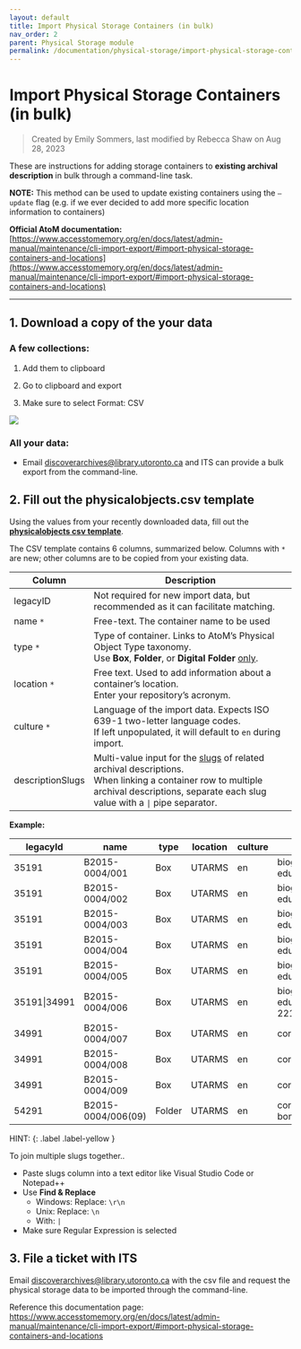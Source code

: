 ```yaml
---
layout: default
title: Import Physical Storage Containers (in bulk)
nav_order: 2
parent: Physical Storage module
permalink: /documentation/physical-storage/import-physical-storage-containers-in-bulk
---
```


# Import Physical Storage Containers (in bulk)  

> Created by Emily Sommers, last modified by Rebecca Shaw on Aug 28, 2023

These are instructions for adding storage containers to **existing archival description** in bulk through a command-line task.

**NOTE:** This method can be used to update existing containers using the ``–update`` flag (e.g. if we ever decided to add more specific location information to containers)

**Official AtoM documentation:** [https://www.accesstomemory.org/en/docs/latest/admin-manual/maintenance/cli-import-export/#import-physical-storage-containers-and-locations](https://www.accesstomemory.org/en/docs/latest/admin-manual/maintenance/cli-import-export/#import-physical-storage-containers-and-locations)

---

## 1. Download a copy of the your data

### A few collections:

1. Add them to clipboard

2. Go to clipboard and export

3. Make sure to select Format: CSV

![](attachments/200377631/200377633.png)

### All your data:

*   Email [discoverarchives@library.utoronto.ca](mailto:discoverarchives@library.utoronto.ca) and ITS can provide a bulk export from the command-line.

## 2. Fill out the physicalobjects.csv template

Using the values from your recently downloaded data, fill out the **[physicalobjects csv template](/attachments/example-physical-objects-2_6.csv)**.

The CSV template contains 6 columns, summarized below. Columns with ``*`` are new; other columns are to be copied from your existing data.

| **Column**       | **Description**                                                                                                                                                                                                                                                                       |
|------------------|---------------------------------------------------------------------------------------------------------------------------------------------------------------------------------------------------------------------------------------------------------------------------------------|
| legacyID         | Not required for new import data, but recommended as it can facilitate matching.                                                                                                                                                                                                      |
| name ``*``       | Free-text. The container name to be used                                                                                                                                                                                                                                              |
| type ``*``       | Type of container. Links to AtoM’s Physical Object Type taxonomy. <br>Use **Box**, **Folder**, or **Digital Folder** <u>only</u>.                                                                                                                                                     |
| location ``*``   | Free text. Used to add information about a container’s location.<br>Enter your repository’s acronym.                                                                                                                                                                                  |
| culture ``*``    | Language of the import data. Expects ISO 639-1 two-letter language codes.<br>If left unpopulated, it will default to ``en`` during import.                                                                                                                                            |
| descriptionSlugs | Multi-value input for the [slugs](https://www.accesstomemory.org/en/docs/latest/user-manual/glossary/glossary/#term-slug) of related archival descriptions.<br>When linking a container row to multiple archival descriptions, separate each slug value with a ``\|`` pipe separator. |

**Example:**

| **legacyId** | **name**           | **type** | **location** | **culture** | **descriptionSlugs**                                 |
|--------------|--------------------|----------|--------------|-------------|------------------------------------------------------|
| 35191        | B2015-0004/001     | Box      | UTARMS       | en          | biographical-and-early-education                     |
| 35191        | B2015-0004/002     | Box      | UTARMS       | en          | biographical-and-early-education                     |
| 35191        | B2015-0004/003     | Box      | UTARMS       | en          | biographical-and-early-education                     |
| 35191        | B2015-0004/004     | Box      | UTARMS       | en          | biographical-and-early-education                     |
| 35191        | B2015-0004/005     | Box      | UTARMS       | en          | biographical-and-early-education                     |
| 35191\|34991 | B2015-0004/006     | Box      | UTARMS       | en          | biographical-and-early-education\|correspondence-221 |
| 34991        | B2015-0004/007     | Box      | UTARMS       | en          | correspondence-221                                   |
| 34991        | B2015-0004/008     | Box      | UTARMS       | en          | correspondence-221                                   |
| 34991        | B2015-0004/009     | Box      | UTARMS       | en          | correspondence-221                                   |
| 54291        | B2015-0004/006(09) | Folder   | UTARMS       | en          | correspondence-re-dr-bondar                          |

HINT: 
{: .label .label-yellow }

To join multiple slugs together..

*   Paste slugs column into a text editor like Visual Studio Code or Notepad++
*   Use **Find & Replace**  
    *   Windows: Replace: ``\r\n``
    *   Unix: Replace: ``\n``
    *   With: ``|``
*   Make sure Regular Expression is selected

## 3. File a ticket with ITS

Email [discoverarchives@library.utoronto.ca](mailto:discoverarchives@library.utoronto.ca) with the csv file and request the physical storage data to be imported through the command-line.

Reference this documentation page: https://www.accesstomemory.org/en/docs/latest/admin-manual/maintenance/cli-import-export/#import-physical-storage-containers-and-locations